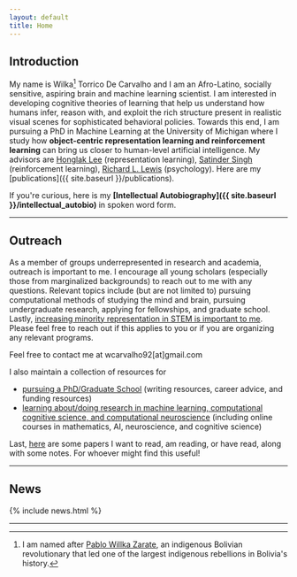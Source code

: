```yaml
---
layout: default
title: Home
---
```


## Introduction

My name is Wilka[^1] Torrico De Carvalho and I am an Afro-Latino, socially sensitive, aspiring brain and machine learning scientist. I am interested in developing cognitive theories of learning that help us understand how humans infer, reason with, and exploit the rich structure present in realistic visual scenes for sophisticated behavioral policies. Towards this end, I am pursuing a PhD in Machine Learning at the University of Michigan where I study how **object-centric representation learning and reinforcement learning** can bring us closer to human-level artificial intelligence. My advisors are [Honglak Lee](https://web.eecs.umich.edu/~honglak/) (representation learning), [Satinder Singh](https://web.eecs.umich.edu/~baveja/) (reinforcement learning), [Richard L. Lewis](https://lsa.umich.edu/psych/people/faculty/rickl.html) (psychology). Here are my [publications]({{ site.baseurl }}/publications).


<!-- I am fascinated by the human ability to effortlessly exploit the rich structure contained in realistic visual scenes to reason effectively and intelligently. I believe that a   -->

<!-- I am currently a PhD Student in Computer Science at the University of Michigan--Ann Arbor and an <a href="https://www.nsfgrfp.org/">NSF graduate research fellow in neuroscience</a> exploring principled methods of analyzing the mind and brain. Among those which excite me most are  -->
<!-- http://gershmanlab.webfactional.com/pubs/GershmanNiv12.pdf -->
<!-- 1. [Bayesian nonparametric methods](http://gershmanlab.webfactional.com/pubs/GershmanBlei12.pdf) for its ability to specify methods by which humans might define (potentially) infinite hidden variables in response to observed data; -->
<!-- 2. [reinforcement learning](https://www.princeton.edu/~nivlab/papers/NivLangdon2016.pdf) for its ability to elucidate how humans may place value on what they encounter in attempts to optimize their experience; and -->
<!-- 3. [artificial neural networks](https://www.ncbi.nlm.nih.gov/pubmed/26906502) for their potential to give insight into how neural networks can incorporate mechanisms for learning hidden variables into their topology. -->
 <!-- (e.g., convolutional neural networks have been shown to inadvertently learn visual primitives like edges and contours). -->

<!-- My long term goal is to develop and advance unified theoretical models for cognition, behavior, and learning that I may corroborate through experimental work with humans  and through AI-based computer simulations.  -->
<!-- Here are some [behavioral questions]({{ site.baseurl }}/questions) that I plan to tackle with my research. -->

If you're curious, here is my **[Intellectual Autobiography]({{ site.baseurl }}/intellectual_autobio)** in spoken word form.

---

## Outreach

As a member of groups underrepresented in research and academia, outreach is important to me. I encourage all young scholars (especially those from marginalized backgrounds) to reach out to me with any questions. Relevant topics include (but are not limited to) pursuing computational methods of studying the mind and brain, pursuing undergraduate research, applying for fellowships, and graduate school. Lastly, [increasing minority representation in STEM is important to me](https://medium.com/@wcarvalho92/a-statement-on-the-importance-of-representation-of-minority-groups-be400d98686). Please feel free to reach out if this applies to you or if you are organizing any relevant programs.


Feel free to contact me at wcarvalho92[at]gmail.com

I also maintain a collection of resources for 
* [pursuing a PhD/Graduate School](https://wcarvalho.github.io/Phd-Resources/) (writing resources, career advice, and funding resources)
* [learning about/doing research in machine learning, computational cognitive science, and computational neuroscience](https://wcarvalho.github.io/ML-Brain-Resources/) (including online courses in mathematics, AI, neuroscience, and cognitive science)

Last, [here](https://1drv.ms/u/s!AiwW8O29uDV9gfpaAh0MNGEQTKykGw) are some papers I want to read, am reading, or have read, along with some notes. For whoever might find this useful!

---

## News
{% include news.html %}

---

[^1]: I am named after [Pablo Willka Zarate](https://en.wikipedia.org/wiki/Willka), an indigenous Bolivian revolutionary that led one of the largest indigenous rebellions in Bolivia's history.
<!-- [2^]: see [here](page-to-be-made) for a longer list. (free-energy principle, artificial neural networks) -->